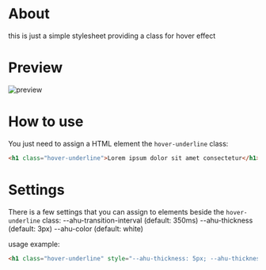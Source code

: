 # About
this is just a simple stylesheet providing a class for hover effect
# Preview
![preview](https://github.com/ihaswn/css-animated-hover-underline/assets/20137018/d78c67eb-a9ab-49d3-9e4b-77a8f219d01a)

# How to use
You just need to assign a HTML element the `hover-underline` class:
```html
<h1 class="hover-underline">Lorem ipsum dolor sit amet consectetur</h1>
```

# Settings
There is a few settings that you can assign to elements beside the `hover-underline` class:
--ahu-transition-interval (default: 350ms)
--ahu-thickness (default: 3px)
--ahu-color (default: white)

usage example:

```html
<h1 class="hover-underline" style="--ahu-thickness: 5px; --ahu-thickness: 5px; --ahu-transition-interval: 0.5s; --ahu-color: red;">Lorem ipsum dolor sit amet consectetur</h1>
```
